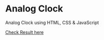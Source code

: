 # Analog Clock
Analog Clock using HTML, CSS & JavaScript

[Check Result here](https://bareetsingh.github.io/analog-clock/)
